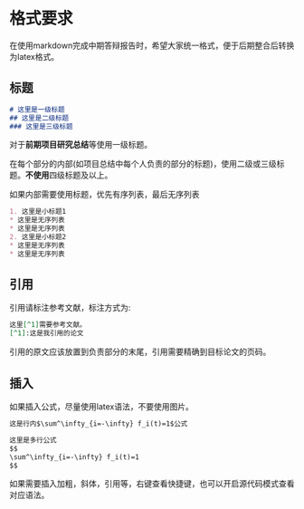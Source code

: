 # 格式要求

在使用markdown完成中期答辩报告时，希望大家统一格式，便于后期整合后转换为latex格式。

## 标题

```markdown
# 这里是一级标题
## 这里是二级标题
### 这里是三级标题
```

对于**前期项目研究总结**等使用一级标题。

在每个部分的内部(如项目总结中每个人负责的部分的标题)，使用二级或三级标题。**不使用**四级标题及以上。

如果内部需要使用标题，优先有序列表，最后无序列表

```markdown
1. 这里是小标题1
* 这里是无序列表
* 这里是无序列表
2. 这里是小标题2
* 这里是无序列表
* 这里是无序列表
```

## 引用

引用请标注参考文献，标注方式为:

```markdown
这里[^1]需要参考文献。
[^1]:这是我引用的论文
```

引用的原文应该放置到负责部分的末尾，引用需要精确到目标论文的页码。

## 插入

如果插入公式，尽量使用latex语法，不要使用图片。

```markdown
这是行内$\sum^\infty_{i=-\infty} f_i(t)=1$公式

这里是多行公式
$$
\sum^\infty_{i=-\infty} f_i(t)=1
$$
```

如果需要插入加粗，斜体，引用等，右键查看快捷键，也可以开启源代码模式查看对应语法。
